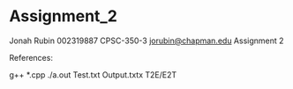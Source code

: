 # Assignment_2

Jonah Rubin
002319887
CPSC-350-3
jorubin@chapman.edu
Assignment 2

References:

g++ *.cpp
./a.out Test.txt Output.txtx T2E/E2T
